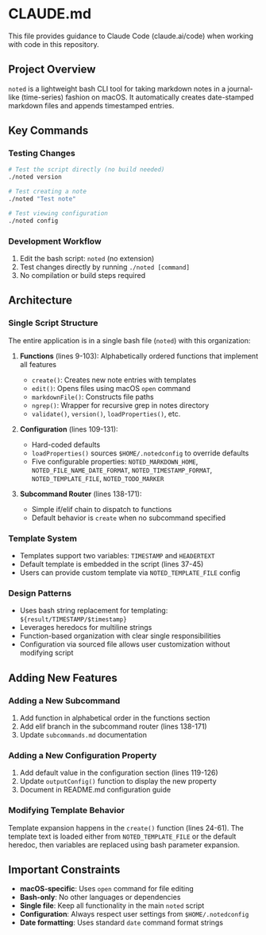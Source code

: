 # CLAUDE.md

This file provides guidance to Claude Code (claude.ai/code) when working with code in this repository.

## Project Overview

`noted` is a lightweight bash CLI tool for taking markdown notes in a journal-like (time-series) fashion on macOS. It automatically creates date-stamped markdown files and appends timestamped entries.

## Key Commands

### Testing Changes
```bash
# Test the script directly (no build needed)
./noted version

# Test creating a note
./noted "Test note"

# Test viewing configuration
./noted config
```

### Development Workflow
1. Edit the bash script: `noted` (no extension)
2. Test changes directly by running `./noted [command]`
3. No compilation or build steps required

## Architecture

### Single Script Structure
The entire application is in a single bash file (`noted`) with this organization:

1. **Functions** (lines 9-103): Alphabetically ordered functions that implement all features
   - `create()`: Creates new note entries with templates
   - `edit()`: Opens files using macOS `open` command
   - `markdownFile()`: Constructs file paths
   - `ngrep()`: Wrapper for recursive grep in notes directory
   - `validate()`, `version()`, `loadProperties()`, etc.

2. **Configuration** (lines 109-131):
   - Hard-coded defaults
   - `loadProperties()` sources `$HOME/.notedconfig` to override defaults
   - Five configurable properties: `NOTED_MARKDOWN_HOME`, `NOTED_FILE_NAME_DATE_FORMAT`, `NOTED_TIMESTAMP_FORMAT`, `NOTED_TEMPLATE_FILE`, `NOTED_TODO_MARKER`

3. **Subcommand Router** (lines 138-171):
   - Simple if/elif chain to dispatch to functions
   - Default behavior is `create` when no subcommand specified

### Template System
- Templates support two variables: `TIMESTAMP` and `HEADERTEXT`
- Default template is embedded in the script (lines 37-45)
- Users can provide custom template via `NOTED_TEMPLATE_FILE` config

### Design Patterns
- Uses bash string replacement for templating: `${result/TIMESTAMP/$timestamp}`
- Leverages heredocs for multiline strings
- Function-based organization with clear single responsibilities
- Configuration via sourced file allows user customization without modifying script

## Adding New Features

### Adding a New Subcommand
1. Add function in alphabetical order in the functions section
2. Add elif branch in the subcommand router (lines 138-171)
3. Update `subcommands.md` documentation

### Adding a New Configuration Property
1. Add default value in the configuration section (lines 119-126)
2. Update `outputConfig()` function to display the new property
3. Document in README.md configuration guide

### Modifying Template Behavior
Template expansion happens in the `create()` function (lines 24-61). The template text is loaded either from `NOTED_TEMPLATE_FILE` or the default heredoc, then variables are replaced using bash parameter expansion.

## Important Constraints

- **macOS-specific**: Uses `open` command for file editing
- **Bash-only**: No other languages or dependencies
- **Single file**: Keep all functionality in the main `noted` script
- **Configuration**: Always respect user settings from `$HOME/.notedconfig`
- **Date formatting**: Uses standard `date` command format strings
